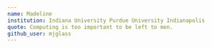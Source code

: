 ```yaml
---
name: Madeline
institution: Indiana University Purdue University Indianapolis
quote: Computing is too important to be left to men.
github_user: mjglass
---
```

